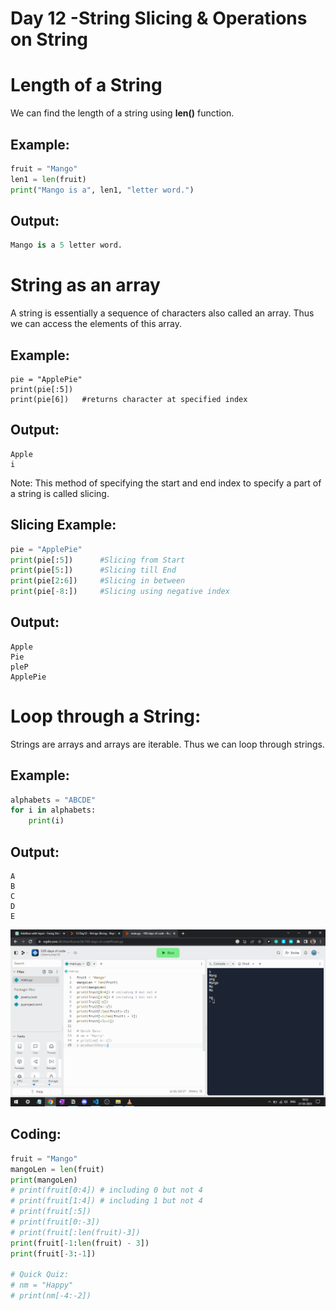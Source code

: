 # Day 12 -String Slicing & Operations on String

# Length of a String

We can find the length of a string using **len()** function.

## Example:

```python
fruit = "Mango"
len1 = len(fruit)
print("Mango is a", len1, "letter word.")

```

## Output:

```python
Mango is a 5 letter word.
```

# String as an array

A string is essentially a sequence of characters also called an array. Thus we can access the elements of this array.

## Example:

```
pie = "ApplePie"
print(pie[:5])
print(pie[6])	#returns character at specified index

```

## Output:

```
Apple
i

```

Note: This method of specifying the start and end index to specify a part of a string is called slicing.

## Slicing Example:

```python
pie = "ApplePie"
print(pie[:5])      #Slicing from Start
print(pie[5:])      #Slicing till End
print(pie[2:6])     #Slicing in between
print(pie[-8:])     #Slicing using negative index

```

## Output:

```
Apple
Pie
pleP
ApplePie

```

# Loop through a String:

Strings are arrays and arrays are iterable. Thus we can loop through strings.

## Example:

```python
alphabets = "ABCDE"
for i in alphabets:
    print(i)

```

## Output:

```
A
B
C
D
E

```

![Untitled](Day%2012%20-String%20Slicing%20&%20Operations%20on%20String%20c354b42060ac4aaeb6d528f8c3ba6609/Untitled.png)

## Coding:

```python
fruit = "Mango"
mangoLen = len(fruit)
print(mangoLen)
# print(fruit[0:4]) # including 0 but not 4
# print(fruit[1:4]) # including 1 but not 4
# print(fruit[:5])
# print(fruit[0:-3])
# print(fruit[:len(fruit)-3])
print(fruit[-1:len(fruit) - 3])
print(fruit[-3:-1])

# Quick Quiz:
# nm = "Happy"
# print(nm[-4:-2])

```